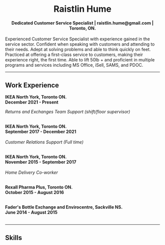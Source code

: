 <h1 align="center"> Raistlin Hume </h1>

<h4 align="center"> Dedicated Customer Service Specialist | raistlin.hume@gmail.com | Toronto, ON. </h4>

Experienced Customer Service Specialist with experience gained in the service sector. Confident when speaking
with customers and attending to their needs. Adept at solving problems and able to think quickly on feet.
Practiced at offering a first-class service to customers, making their experience right, the first time. Able to lift
50lb + and proficient in multiple programs and services including MS Office, iSell, SAMS, and PDOC.

---

<h2 align="left"> Work Experience </h2>

**IKEA North York, Toronto ON.**\
**December 2021 - Present** 

*Returns and Exchanges Team Support (shift/floor supervisor)*
<br/><br/>

**IKEA North York, Toronto ON.**\
**September 2017 - December 2021**
<br/><br/>
*Customer Relations Support (Full time)*
<br/><br/>

**IKEA North York, Toronto ON.**\
**November 2015 - September 2017**
<br/><br/>
*Home Delivery Co-worker*
<br/><br/>

**Rexall Pharma Plus, Toronto ON.**\
**October 2015 - August 2016**
<br/><br/>

**Fader's Bottle Exchange and Envirocentre, Sackville NS.**\
**June 2014 - August 2015**
<br/><br/>

---

<h2 align ="left"> Skills </h2>


